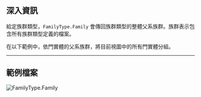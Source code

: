 ## 深入資訊
給定族群類型，`FamilyType.Family` 會傳回族群類型的整體父系族群。族群表示包含所有族群類型定義的檔案。

在以下範例中，依門實體的父系族群，將目前視圖中的所有門實體分組。
___
## 範例檔案

![FamilyType.Family](./Revit.Elements.FamilyType.Family_img.jpg)
